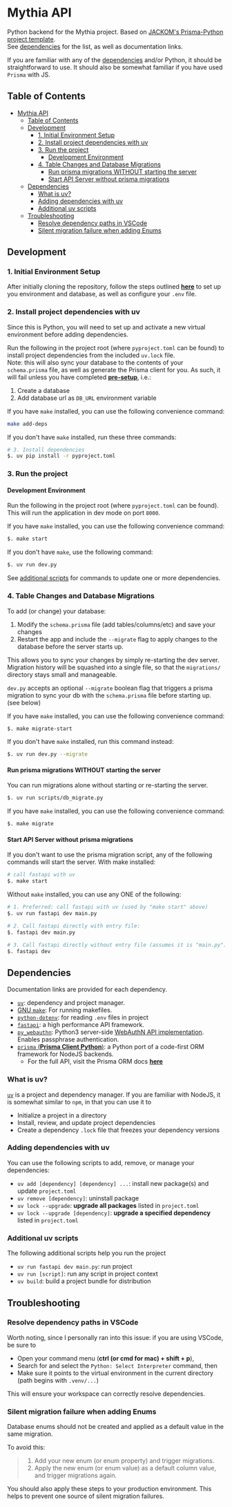 # Mythia API

Python backend for the Mythia project. Based on [JACKOM's Prisma-Python project template](https://github.com/JACK-COM/prisma-python).\
See [dependencies](#dependencies) for the list, as well as documentation links.

If you are familiar with any of the [dependencies](#dependencies) and/or Python, it should be straightforward to use. It should also be somewhat familiar if you have used `Prisma` with JS.

## Table of Contents

- [Mythia API](#mythia-api)
  - [Table of Contents](#table-of-contents)
  - [Development](#development)
    - [1. Initial Environment Setup](#1-initial-environment-setup)
    - [2. Install project dependencies with uv](#2-install-project-dependencies-with-uv)
    - [3. Run the project](#3-run-the-project)
      - [Development Environment](#development-environment)
    - [4. Table Changes and Database Migrations](#4-table-changes-and-database-migrations)
      - [Run prisma migrations WITHOUT starting the server](#run-prisma-migrations-without-starting-the-server)
      - [Start API Server without prisma migrations](#start-api-server-without-prisma-migrations)
  - [Dependencies](#dependencies)
    - [What is uv?](#what-is-uv)
    - [Adding dependencies with uv](#adding-dependencies-with-uv)
    - [Additional uv scripts](#additional-uv-scripts)
  - [Troubleshooting](#troubleshooting)
    - [Resolve dependency paths in VSCode](#resolve-dependency-paths-in-vscode)
    - [Silent migration failure when adding Enums](#silent-migration-failure-when-adding-enums)

## Development

### 1. Initial Environment Setup

After initially cloning the repository, follow the steps outlined [**here**](./PRE_SETUP.md) to set up you environment and database, as well as configure your `.env` file.

### 2. Install project dependencies with uv

Since this is Python, you will need to set up and activate a new virtual environment before adding dependencies.

Run the following in the project root (where `pyproject.toml` can be found) to install project dependencies from the included `uv.lock` file.\
Note: this will also sync your database to the contents of your `schema.prisma` file, as well as generate the Prisma client for you. As such, it will fail unless you have completed [**pre-setup**](./PRE_SETUP.md), i.e.:

1. Create a database
2. Add database url as `DB_URL` environment variable

If you have `make` installed, you can use the following convenience command:

```bash
make add-deps
```

If you don't have `make` installed, run these three commands:

```bash
# 3. Install dependencies
$. uv pip install -r pyproject.toml 
```

### 3. Run the project

#### Development Environment

Run the following in the project root (where `pyproject.toml` can be found).\
This will run the application in dev mode on port `8000`.

If you have `make` installed, you can use the following convenience command:

```bash
$. make start
```

If you don't have `make`, use the following command:

```bash
$. uv run dev.py
```

See [additional scripts](#additional-uv-scripts) for commands to update one or more dependencies.

### 4. Table Changes and Database Migrations

To add (or change) your database:

1. Modify the `schema.prisma` file (add tables/columns/etc) and save your changes
2. Restart the app and include the `--migrate` flag to apply changes to the database before the server starts up.

This allows you to sync your changes by simply re-starting the dev server. Migration history will be squashed into a single file, so that the `migrations/` directory stays small and manageable.

`dev.py` accepts an optional `--migrate` boolean flag that triggers a prisma migration to sync your db with the `schema.prisma` file before starting up. (see below)

If you have `make` installed, you can use the following convenience command:

```bash
$. make migrate-start
```

If you don't have `make` installed, run this command instead:

```bash
$. uv run dev.py --migrate
```

#### Run prisma migrations WITHOUT starting the server

You can run migrations alone without starting or re-starting the server.

```bash
$. uv run scripts/db_migrate.py
```

If you have `make` installed, you can use the following convenience command:

```bash
$. make migrate
```

#### Start API Server without prisma migrations

If you don't want to use the prisma migration script, any of the following commands will start the server. With make installed:

```bash
# call fastapi with uv
$. make start
```

Without `make` installed, you can use any ONE of the following:

```bash
# 1. Preferred: call fastapi with uv (used by "make start" above)
$. uv run fastapi dev main.py

# 2. Call fastapi directly with entry file:
$. fastapi dev main.py

# 3. Call fastapi directly without entry file (assumes it is "main.py")
$. fastapi dev
```

## Dependencies

Documentation links are provided for each dependency.

- [`uv`](https://docs.astral.sh/uv/): dependency and project manager.
- [GNU `make`](https://www.gnu.org/software/make/manual/make.html): For running makefiles.
- [`python-dotenv`](https://pypi.org/project/python-dotenv/): for reading `.env` files in project
- [`fastapi`](https://fastapi.tiangolo.com/): a high performance API framework.
- [`py_webauthn`](https://pypi.org/project/webauthn/): Python3 server-side [WebAuthN API implementation](https://www.w3.org/TR/webauthn-2/). Enables passphrase authentication.
- [`prisma` (**Prisma Client Python**)](https://prisma-client-py.readthedocs.io/en/stable/): a Python port of a code-first ORM framework for NodeJS backends.
  - For the full API, visit the Prisma ORM docs [**here**](https://www.prisma.io/)

### What is uv?

[`uv`](https://docs.astral.sh/uv/) is a project and dependency manager. If you are familiar with NodeJS, it is somewhat similar to `npm`, in that you can use it to

- Initialize a project in a directory
- Install, review, and update project dependencies
- Create a dependency `.lock` file that freezes your dependency versions

### Adding dependencies with uv

You can use the following scripts to add, remove, or manage your dependencies:

- `uv add [dependency] [dependency] ...`: install new package(s) and update `project.toml`
- `uv remove [dependency]`: uninstall package
- `uv lock --upgrade`: **upgrade all packages** listed in `project.toml`
- `uv lock --upgrade [dependency]`: **upgrade a specified dependency** listed in `project.toml`

### Additional uv scripts

The following additional scripts help you run the project

- `uv run fastapi dev main.py`: run project
- `uv run [script]`: run any script in project context
- `uv build`: build a project bundle for distribution

## Troubleshooting

### Resolve dependency paths in VSCode

Worth noting, since I personally ran into this issue: if you are using VSCode, be sure to

- Open your command menu (**ctrl (or cmd for mac) + shift + p**),
- Search for and select the `Python: Select Interpreter` command, then
- Make sure it points to the virtual environment in the current directory (path begins with `.venv/...`)

This will ensure your workspace can correctly resolve dependencies.

### Silent migration failure when adding Enums

Database enums should not be created and applied as a default value in the same migration.

To avoid this:
  >
  > 1. Add your new enum (or enum property) and trigger migrations.
  > 2. Apply the new enum (or enum value) as a default column value, and trigger migrations again.
  >

You should also apply these steps to your production environment. This helps to prevent one source of silent migration failures.
